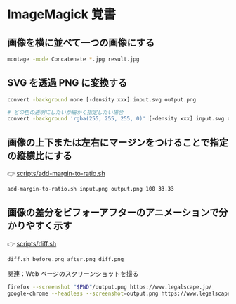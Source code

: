 # ImageMagick 覚書

## 画像を横に並べて一つの画像にする

```sh
montage -mode Concatenate *.jpg result.jpg
```

## SVG を透過 PNG に変換する

```sh
convert -background none [-density xxx] input.svg output.png

# どの色の透明にしたいか細かく指定したい場合
convert -background 'rgba(255, 255, 255, 0)' [-density xxx] input.svg output.png
```

## 画像の上下または左右にマージンをつけることで指定の縦横比にする

👉 [scripts/add-margin-to-ratio.sh](scripts/add-margin-to-ratio.sh)

```sh
add-margin-to-ratio.sh input.png output.png 100 33.33
```

## 画像の差分をビフォーアフターのアニメーションで分かりやすく示す

👉 [scripts/diff.sh](scripts/diff.sh)

```sh
diff.sh before.png after.png diff.png
```

関連：Web ページのスクリーンショットを撮る

```sh
firefox --screenshot "$PWD"/output.png https://www.legalscape.jp/
google-chrome --headless --screenshot=output.png https://www.legalscape.jp/
```
